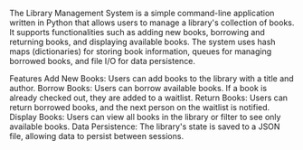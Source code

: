  The Library Management System is a simple command-line application written in Python that allows users to manage a library's collection of books. It supports functionalities such as adding new books, borrowing and returning books, and displaying available books. The system uses hash maps (dictionaries) for storing book information, queues for managing borrowed books, and file I/O for data persistence.

Features
Add New Books: Users can add books to the library with a title and author.
Borrow Books: Users can borrow available books. If a book is already checked out, they are added to a waitlist.
Return Books: Users can return borrowed books, and the next person on the waitlist is notified.
Display Books: Users can view all books in the library or filter to see only available books.
Data Persistence: The library's state is saved to a JSON file, allowing data to persist between sessions.
